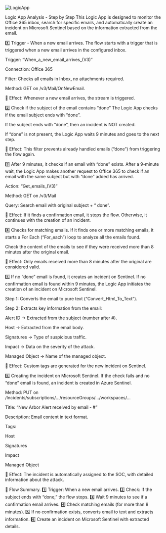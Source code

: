 
![LogicApp](https://github.com/user-attachments/assets/12f00dfe-1c21-4a46-a832-870ba8ae34ce)

Logic App Analysis - Step by Step
This Logic App is designed to monitor the Office 365 inbox, search for specific emails, and automatically create an incident on Microsoft Sentinel based on the information extracted from the email.

1️⃣ Trigger - When a new email arrives.
The flow starts with a trigger that is triggered when a new email arrives in the configured inbox.

Trigger: “When_a_new_email_arrives_(V3)”

Connection: Office 365

Filter: Checks all emails in Inbox, no attachments required.

Method: GET on /v3/Mail/OnNewEmail.

📌 Effect: Whenever a new email arrives, the stream is triggered.

2️⃣ Check if the subject of the email contains “done”
The Logic App checks if the email subject ends with “done”.

If the subject ends with “done”, then an incident is NOT created.

If “done” is not present, the Logic App waits 9 minutes and goes to the next step.

📌 Effect: This filter prevents already handled emails (“done”) from triggering the flow again.

3️⃣ After 9 minutes, it checks if an email with “done” exists.
After a 9-minute wait, the Logic App makes another request to Office 365 to check if an email with the same subject but with “done” added has arrived.

Action: “Get_emails_(V3)”


Method: GET on /v3/Mail

Query: Search email with original subject + “ done”.

📌 Effect: If it finds a confirmation email, it stops the flow. Otherwise, it continues with the creation of an incident.

4️⃣ Checks for matching emails.
If it finds one or more matching emails, it starts a For Each (“For_each”) loop to analyze all the emails found.

Check the content of the emails to see if they were received more than 8 minutes after the original email.

📌 Effect: Only emails received more than 8 minutes after the original are considered valid.

5️⃣ If no “done” email is found, it creates an incident on Sentinel.
If no confirmation email is found within 9 minutes, the Logic App initiates the creation of an incident on Microsoft Sentinel.

Step 1: Converts the email to pure text (“Convert_Html_To_Text”).

Step 2: Extracts key information from the email:

Alert ID → Extracted from the subject (number after #).

Host → Extracted from the email body.

Signatures → Type of suspicious traffic.

Impact → Data on the severity of the attack.

Managed Object → Name of the managed object.

📌 Effect: Custom tags are generated for the new incident on Sentinel.

6️⃣ Creating the incident on Microsoft Sentinel.
If the check fails and no “done” email is found, an incident is created in Azure Sentinel.

Method: PUT on /Incidents/subscriptions/.../resourceGroups/.../workspaces/...

Title: “New Arbor Alert received by email - #<AlertID>”

Description: Email content in text format.

Tags:

Host

Signatures

Impact

Managed Object

📌 Effect: The incident is automatically assigned to the SOC, with detailed information about the attack.

📌 Flow Summary.
1️⃣ Trigger: When a new email arrives.
2️⃣ Check: If the subject ends with “done,” the flow stops.
3️⃣ Wait 9 minutes to see if a confirmation email arrives.
4️⃣ Check matching emails (for more than 8 minutes).
5️⃣ If no confirmation exists, converts email to text and extracts information.
6️⃣ Create an incident on Microsoft Sentinel with extracted details.
